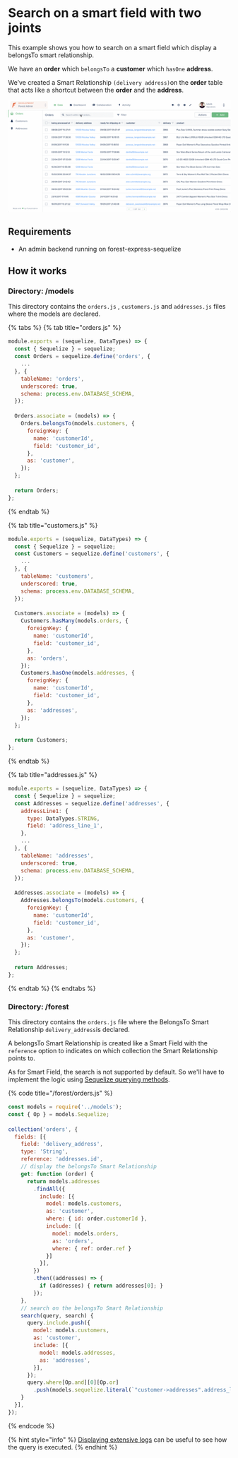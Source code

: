 # Search on a smart field with two joints

This example shows you how to search on a smart field which display a belongsTo smart relationship.  
  
We have an **order** which `belongsTo` a **customer** which `hasOne` **address**.   
  
We’ve created a Smart Relationship `(delivery address)`on the **order** table that acts like a shortcut between the **order** and the **address**.

![](../.gitbook/assets/search-smart-belongsto.gif)

## Requirements

* An admin backend running on forest-express-sequelize

## How it works

### Directory: /models

This directory contains the `orders.js` , `customers.js` and `addresses.js` files where the models are declared.

{% tabs %}
{% tab title="orders.js" %}
```javascript
module.exports = (sequelize, DataTypes) => {
  const { Sequelize } = sequelize;
  const Orders = sequelize.define('orders', {
    ...
  }, {
    tableName: 'orders',
    underscored: true,
    schema: process.env.DATABASE_SCHEMA,
  });

  Orders.associate = (models) => {
    Orders.belongsTo(models.customers, {
      foreignKey: {
        name: 'customerId',
        field: 'customer_id',
      },
      as: 'customer',
    });
  };

  return Orders;
};
```
{% endtab %}

{% tab title="customers.js" %}
```javascript
module.exports = (sequelize, DataTypes) => {
  const { Sequelize } = sequelize;
  const Customers = sequelize.define('customers', {
    ...
  }, {
    tableName: 'customers',
    underscored: true,
    schema: process.env.DATABASE_SCHEMA,
  });

  Customers.associate = (models) => {
    Customers.hasMany(models.orders, {
      foreignKey: {
        name: 'customerId',
        field: 'customer_id',
      },
      as: 'orders',
    });
    Customers.hasOne(models.addresses, {
      foreignKey: {
        name: 'customerId',
        field: 'customer_id',
      },
      as: 'addresses',
    });
  };

  return Customers;
};
```
{% endtab %}

{% tab title="addresses.js" %}
```javascript
module.exports = (sequelize, DataTypes) => {
  const { Sequelize } = sequelize;
  const Addresses = sequelize.define('addresses', {
    addressLine1: {
      type: DataTypes.STRING,
      field: 'address_line_1',
    },
    ...
  }, {
    tableName: 'addresses',
    underscored: true,
    schema: process.env.DATABASE_SCHEMA,
  });

  Addresses.associate = (models) => {
    Addresses.belongsTo(models.customers, {
      foreignKey: {
        name: 'customerId',
        field: 'customer_id',
      },
      as: 'customer',
    });
  };

  return Addresses;
};
```
{% endtab %}
{% endtabs %}

### Directory: /forest

This directory contains the `orders.js` file where the BelongsTo Smart Relationship `delivery_address`is declared.  
  
A belongsTo Smart Relationship is created like a Smart Field with the `reference` option to indicates on which collection the Smart Relationship points to.  
  
As for Smart Field, the search is not supported by default. So we'll have to implement the logic using [Sequelize querying methods](https://sequelize.org/master/manual/model-querying-basics.html).

{% code title="/forest/orders.js" %}
```javascript
const models = require('../models');
const { Op } = models.Sequelize;

collection('orders', {
  fields: [{
    field: 'delivery_address',
    type: 'String',
    reference: 'addresses.id',
    // display the belongsTo Smart Relationship
    get: function (order) {
      return models.addresses
        .findAll({
          include: [{
            model: models.customers,
            as: 'customer',
            where: { id: order.customerId },
            include: [{
              model: models.orders,
              as: 'orders',
              where: { ref: order.ref }
            }]
          }],
        })
        .then((addresses) => {
          if (addresses) { return addresses[0]; }
        });
    },
    // search on the belongsTo Smart Relationship
    search(query, search) {
      query.include.push({
        model: models.customers,
        as: 'customer',
        include: [{
          model: models.addresses,
          as: 'addresses',
        }],
      });
      query.where[Op.and][0][Op.or]
        .push(models.sequelize.literal(`"customer->addresses".address_line_1 ILIKE '%${search}%'`));
    }
  }],
});
```
{% endcode %}

{% hint style="info" %}
[Displaying extensive logs](https://docs.forestadmin.com/documentation/how-tos/settings/display-extensive-logs) can be useful to see how the query is executed.
{% endhint %}


